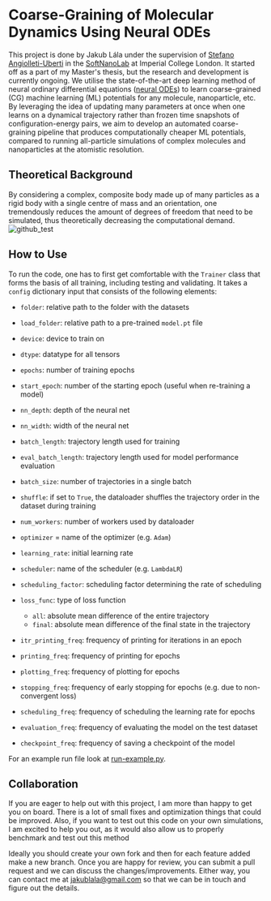 # Coarse-Graining of Molecular Dynamics Using Neural ODEs
This project is done by Jakub Lála under the supervision of [Stefano Angiolleti-Uberti](https://www.imperial.ac.uk/people/s.angioletti-uberti) in the [SoftNanoLab](https://www.imperial.ac.uk/people/s.angioletti-uberti) at Imperial College London. It started off as a part of my Master's thesis, but the research and development is currently ongoing. We utilise the state-of-the-art deep learning method of neural ordinary differential equations ([neural ODEs](https://github.com/rtqichen/torchdiffeq)) to learn coarse-grained (CG) machine learning (ML) potentials for any molecule, nanoparticle, etc. By leveraging the idea of updating many parameters at once when one learns on a dynamical trajectory rather than frozen time snapshots of configuration-energy pairs, we aim to develop an automated coarse-graining pipeline that produces computationally cheaper ML potentials, compared to running all-particle simulations of complex molecules and nanoparticles at the atomistic resolution. 

## Theoretical Background <a name="theory"></a>
By considering a complex, composite body made up of many particles as a rigid body with a single centre of mass and an orientation, one tremendously reduces the amount of degrees of freedom that need to be simulated, thus theoretically decreasing the computational demand.
![github_test](https://user-images.githubusercontent.com/68380659/187448405-abab9a05-f5fc-41e7-886a-a182c74a6f25.png)

## How to Use <a name="howto"></a>
To run the code, one has to first get comfortable with the `Trainer` class that forms the basis of all training, including testing and validating. It takes a `config` dictionary input that consists of the following elements:

* `folder`: relative path to the folder with the datasets 
* `load_folder`: relative path to a pre-trained `model.pt` file 
* `device`: device to train on 
* `dtype`: datatype for all tensors

* `epochs`: number of training epochs
* `start_epoch`: number of the starting epoch (useful when re-training a model)
* `nn_depth`: depth of the neural net
* `nn_width`: width of the neural net
* `batch_length`: trajectory length used for training
* `eval_batch_length`: trajectory length used for model performance evaluation
* `batch_size`: number of trajectories in a single batch
* `shuffle`: if set to `True`, the dataloader shuffles the trajectory order in the dataset during training
* `num_workers`: number of workers used by dataloader
* `optimizer` = name of the optimizer (e.g. `Adam`)
* `learning_rate`: initial learning rate

* `scheduler`: name of the scheduler (e.g. `LambdaLR`)
* `scheduling_factor`: scheduling factor determining the rate of scheduling
* `loss_func`: type of loss function
  - `all`: absolute mean difference of the entire trajectory
  - `final`: absolute mean difference of the final state in the trajectory

* `itr_printing_freq`: frequency of printing for iterations in an epoch
* `printing_freq`: frequency of printing for epochs
* `plotting_freq`: frequency of plotting for epochs
* `stopping_freq`: frequency of early stopping for epochs (e.g. due to non-convergent loss)
* `scheduling_freq`: frequency of scheduling the learning rate for epochs
* `evaluation_freq`: frequency of evaluating the model on the test dataset
* `checkpoint_freq`: frequency of saving a checkpoint of the model

For an example run file look at [run-example.py](run-example.py).



## Collaboration <a name="collab"></a>
If you are eager to help out with this project, I am more than happy to get you on board. There is a lot of small fixes and optimization things that could be improved. Also, if you want to test out this code on your own simulations, I am excited to help you out, as it would also allow us to properly benchmark and test out this method

Ideally you should create your own fork and then for each feature added make a new branch. Once you are happy for review, you can submit a pull request and we can discuss the changes/improvements. Either way, you can contact me at <a href="mailto:jakublala@gmail.com">jakublala@gmail.com</a> so that we can be in touch and figure out the details. 

